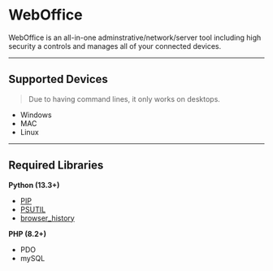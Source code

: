 # WebOffice
WebOffice is an all-in-one adminstrative/network/server tool including high security a controls and manages all of your connected devices.

***

## Supported Devices
> Due to having command lines, it only works on desktops.
* Windows
* MAC
* Linux

***

## Required Libraries

**Python (13.3+)**
* [PIP](https://github.com/pypa/pip)
* [PSUTIL](https://github.com/giampaolo/psutil)
* [browser_history](https://github.com/browser-history/browser-history/)

**PHP (8.2+)**
* PDO
* mySQL


